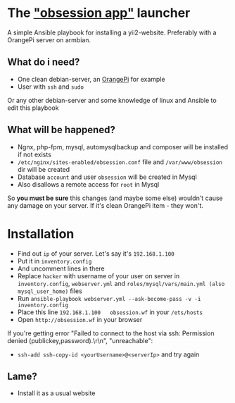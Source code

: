 #  The ["obsession app"](../../../obsession) launcher

A simple Ansible playbook for installing a yii2-website. Preferably with a OrangePi server on armbian.  

## What do i need?

- One clean debian-server, an [OrangePi](https://backend-university.ru) for example
- User with `ssh` and `sudo` 

Or any other debian-server and some knowledge of linux and Ansible to edit this playbook

## What will be happened?

- Ngnx, php-fpm, mysql, automysqlbackup and composer will be installed if not exists
- `/etc/nginx/sites-enabled/obsession.conf` file and `/var/www/obsession` dir will be created
- Database `account` and user `obsession` will be created in Mysql
- Also disallows a remote access for `root` in Mysql  

So **you must be sure** this changes (and maybe some else) wouldn't cause any damage on your server.
If it's clean OrangePi item - they won't.

# Installation

- Find out `ip` of your server. Let's say it's `192.168.1.100`
- Put it in `inventory.config`
- And uncomment lines in there
- Replace `hacker` with username of your user on server in `inventory.config`, `webserver.yml` and `roles/mysql/vars/main.yml (also mysql_user_home)` files
- Run `ansible-playbook webserver.yml --ask-become-pass -v -i inventory.config`
- Place this line `192.168.1.100   obsession.wf` in your `/ets/hosts`
- Open `http://obsession.wf` in your browser 

If you're getting error "Failed to connect to the host via ssh: Permission denied (publickey,password).\r\n", "unreachable":
- `ssh-add ssh-copy-id <yourUsername>@<serverIp>` and try again

## Lame?

- Install it as a usual website 